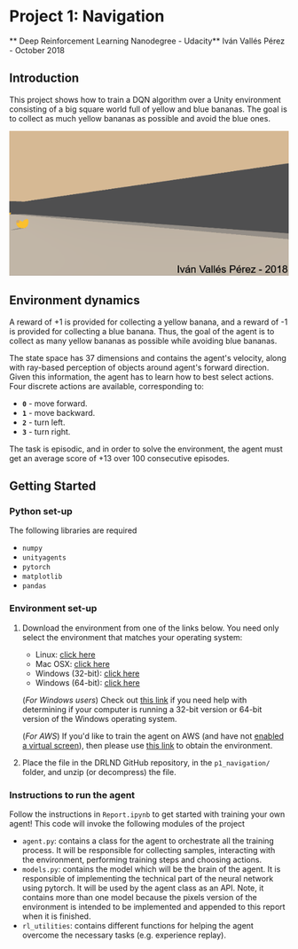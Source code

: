 # Project 1: Navigation
** Deep Reinforcement Learning Nanodegree - Udacity**
Iván Vallés Pérez - October 2018

## Introduction

This project shows how to train a DQN algorithm over a Unity environment consisting of a big square world full of yellow and blue bananas. The goal is to collect as much yellow bananas as possible and avoid the blue ones.

![Trained Agent](./img/banana_normal.gif)

## Environment dynamics
A reward of +1 is provided for collecting a yellow banana, and a reward of -1 is provided for collecting a blue banana.  Thus, the goal of the agent is to collect as many yellow bananas as possible while avoiding blue bananas.  

The state space has 37 dimensions and contains the agent's velocity, along with ray-based perception of objects around agent's forward direction.  Given this information, the agent has to learn how to best select actions.  Four discrete actions are available, corresponding to:
- **`0`** - move forward.
- **`1`** - move backward.
- **`2`** - turn left.
- **`3`** - turn right.

The task is episodic, and in order to solve the environment, the agent must get an average score of +13 over 100 consecutive episodes.



## Getting Started

### Python set-up
The following libraries are required
- `numpy`
- `unityagents`
- `pytorch`
- `matplotlib`
- `pandas`

### Environment set-up
1. Download the environment from one of the links below.  You need only select the environment that matches your operating system:
    - Linux: [click here](https://s3-us-west-1.amazonaws.com/udacity-drlnd/P1/Banana/Banana_Linux.zip)
    - Mac OSX: [click here](https://s3-us-west-1.amazonaws.com/udacity-drlnd/P1/Banana/Banana.app.zip)
    - Windows (32-bit): [click here](https://s3-us-west-1.amazonaws.com/udacity-drlnd/P1/Banana/Banana_Windows_x86.zip)
    - Windows (64-bit): [click here](https://s3-us-west-1.amazonaws.com/udacity-drlnd/P1/Banana/Banana_Windows_x86_64.zip)
    
    (_For Windows users_) Check out [this link](https://support.microsoft.com/en-us/help/827218/how-to-determine-whether-a-computer-is-running-a-32-bit-version-or-64) if you need help with determining if your computer is running a 32-bit version or 64-bit version of the Windows operating system.

    (_For AWS_) If you'd like to train the agent on AWS (and have not [enabled a virtual screen](https://github.com/Unity-Technologies/ml-agents/blob/master/docs/Training-on-Amazon-Web-Service.md)), then please use [this link](https://s3-us-west-1.amazonaws.com/udacity-drlnd/P1/Banana/Banana_Linux_NoVis.zip) to obtain the environment.

2. Place the file in the DRLND GitHub repository, in the `p1_navigation/` folder, and unzip (or decompress) the file. 

### Instructions to run the agent

Follow the instructions in `Report.ipynb` to get started with training your own agent! This code will invoke the following modules of the project
- `agent.py`: contains a class for the agent to orchestrate all the training process. It will be responsible for collecting samples, interacting with the environment, performing training steps and choosing actions.
- `models.py`: contains the model which will be the brain of the agent. It is responsible of implementing the technical part of the neural network using pytorch. It will be used by the agent class as an API. Note, it contains more than one model because the pixels version of the environment is intended to be implemented and appended to this report when it is finished.
- `rl_utilities`: contains different functions for helping the agent overcome the necessary tasks (e.g. experience replay).

